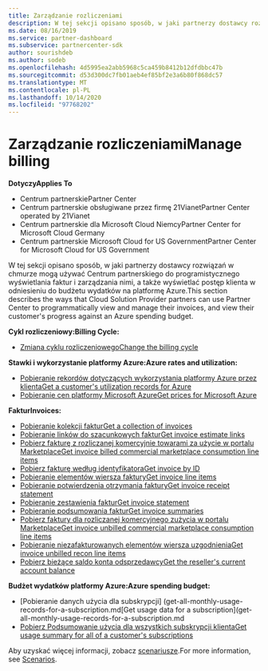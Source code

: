 ```yaml
---
title: Zarządzanie rozliczeniami
description: W tej sekcji opisano sposób, w jaki partnerzy dostawcy rozwiązań w chmurze mogą korzystać z Centrum partnerskiego, aby programowo przeglądać faktury i zarządzać nimi, a także wyświetlać postęp klienta w odniesieniu do budżetu wydatków na platformę Azure.
ms.date: 08/16/2019
ms.service: partner-dashboard
ms.subservice: partnercenter-sdk
author: sourishdeb
ms.author: sodeb
ms.openlocfilehash: 4d5995ea2abb5968c5ca459b8412b12dfdbbc47b
ms.sourcegitcommit: d53d300dc7fb01aeb4ef85bf2e3a6b80f868dc57
ms.translationtype: MT
ms.contentlocale: pl-PL
ms.lasthandoff: 10/14/2020
ms.locfileid: "97768202"
---
```

# <a name="manage-billing"></a><span data-ttu-id="78027-103">Zarządzanie rozliczeniami</span><span class="sxs-lookup"><span data-stu-id="78027-103">Manage billing</span></span>

<span data-ttu-id="78027-104">**Dotyczy**</span><span class="sxs-lookup"><span data-stu-id="78027-104">**Applies To**</span></span>

- <span data-ttu-id="78027-105">Centrum partnerskie</span><span class="sxs-lookup"><span data-stu-id="78027-105">Partner Center</span></span>
- <span data-ttu-id="78027-106">Centrum partnerskie obsługiwane przez firmę 21Vianet</span><span class="sxs-lookup"><span data-stu-id="78027-106">Partner Center operated by 21Vianet</span></span>
- <span data-ttu-id="78027-107">Centrum partnerskie dla Microsoft Cloud Niemcy</span><span class="sxs-lookup"><span data-stu-id="78027-107">Partner Center for Microsoft Cloud Germany</span></span>
- <span data-ttu-id="78027-108">Centrum partnerskie Microsoft Cloud for US Government</span><span class="sxs-lookup"><span data-stu-id="78027-108">Partner Center for Microsoft Cloud for US Government</span></span>

<span data-ttu-id="78027-109">W tej sekcji opisano sposób, w jaki partnerzy dostawcy rozwiązań w chmurze mogą używać Centrum partnerskiego do programistycznego wyświetlania faktur i zarządzania nimi, a także wyświetlać postęp klienta w odniesieniu do budżetu wydatków na platformę Azure.</span><span class="sxs-lookup"><span data-stu-id="78027-109">This section describes the ways that Cloud Solution Provider partners can use Partner Center to programmatically view and manage their invoices, and view their customer's progress against an Azure spending budget.</span></span>

<span data-ttu-id="78027-110">**Cykl rozliczeniowy:**</span><span class="sxs-lookup"><span data-stu-id="78027-110">**Billing Cycle:**</span></span>
- [<span data-ttu-id="78027-111">Zmiana cyklu rozliczeniowego</span><span class="sxs-lookup"><span data-stu-id="78027-111">Change the billing cycle</span></span>](change-the-billing-cycle.md)

<span data-ttu-id="78027-112">**Stawki i wykorzystanie platformy Azure:**</span><span class="sxs-lookup"><span data-stu-id="78027-112">**Azure rates and utilization:**</span></span>
- [<span data-ttu-id="78027-113">Pobieranie rekordów dotyczących wykorzystania platformy Azure przez klienta</span><span class="sxs-lookup"><span data-stu-id="78027-113">Get a customer's utilization records for Azure</span></span>](get-a-customer-s-utilization-record-for-azure.md)
- [<span data-ttu-id="78027-114">Pobieranie cen platformy Microsoft Azure</span><span class="sxs-lookup"><span data-stu-id="78027-114">Get prices for Microsoft Azure</span></span>](get-prices-for-microsoft-azure.md)

<span data-ttu-id="78027-115">**Faktur**</span><span class="sxs-lookup"><span data-stu-id="78027-115">**Invoices:**</span></span>
- [<span data-ttu-id="78027-116">Pobieranie kolekcji faktur</span><span class="sxs-lookup"><span data-stu-id="78027-116">Get a collection of invoices</span></span>](get-a-collection-of-invoices.md)
- [<span data-ttu-id="78027-117">Pobieranie linków do szacunkowych faktur</span><span class="sxs-lookup"><span data-stu-id="78027-117">Get invoice estimate links</span></span>](get-invoice-estimate-links.md)
- [<span data-ttu-id="78027-118">Pobierz fakturę z rozliczanej komercyjnie towarami za użycie w portalu Marketplace</span><span class="sxs-lookup"><span data-stu-id="78027-118">Get invoice billed commercial marketplace consumption line items</span></span>](get-invoice-billed-consumption-lineitems.md)
- [<span data-ttu-id="78027-119">Pobierz fakturę według identyfikatora</span><span class="sxs-lookup"><span data-stu-id="78027-119">Get invoice by ID</span></span>](get-invoice-by-id.md)
- [<span data-ttu-id="78027-120">Pobieranie elementów wiersza faktury</span><span class="sxs-lookup"><span data-stu-id="78027-120">Get invoice line items</span></span>](get-invoiceline-items.md)
- [<span data-ttu-id="78027-121">Pobieranie potwierdzenia otrzymania faktury</span><span class="sxs-lookup"><span data-stu-id="78027-121">Get invoice receipt statement</span></span>](get-invoice-receipt-statement.md)
- [<span data-ttu-id="78027-122">Pobieranie zestawienia faktur</span><span class="sxs-lookup"><span data-stu-id="78027-122">Get invoice statement</span></span>](get-invoice-statement.md)
- [<span data-ttu-id="78027-123">Pobieranie podsumowania faktur</span><span class="sxs-lookup"><span data-stu-id="78027-123">Get invoice summaries</span></span>](get-invoice-summaries.md)
- [<span data-ttu-id="78027-124">Pobierz faktury dla rozliczanej komercyjnego zużycia w portalu Marketplace</span><span class="sxs-lookup"><span data-stu-id="78027-124">Get invoice unbilled commercial marketplace consumption line items</span></span>](get-invoice-unbilled-consumption-lineitems.md)
- [<span data-ttu-id="78027-125">Pobieranie niezafakturowanych elementów wiersza uzgodnienia</span><span class="sxs-lookup"><span data-stu-id="78027-125">Get invoice unbilled recon line items</span></span>](get-invoice-unbilled-recon-lineitems.md)
- [<span data-ttu-id="78027-126">Pobierz bieżące saldo konta odsprzedawcy</span><span class="sxs-lookup"><span data-stu-id="78027-126">Get the reseller's current account balance</span></span>](get-the-reseller-s-current-account-balance.md)

<span data-ttu-id="78027-127">**Budżet wydatków platformy Azure:**</span><span class="sxs-lookup"><span data-stu-id="78027-127">**Azure spending budget:**</span></span>
- <span data-ttu-id="78027-128">[Pobieranie danych użycia dla subskrypcji] (get-all-monthly-usage-records-for-a-subscription.md</span><span class="sxs-lookup"><span data-stu-id="78027-128">[Get usage data for a subscription](get-all-monthly-usage-records-for-a-subscription.md</span></span>
- [<span data-ttu-id="78027-129">Pobierz Podsumowanie użycia dla wszystkich subskrypcji klienta</span><span class="sxs-lookup"><span data-stu-id="78027-129">Get usage summary for all of a customer's subscriptions</span></span>](get-a-customer-usage-summary.md)

<span data-ttu-id="78027-130">Aby uzyskać więcej informacji, zobacz [scenariusze](scenarios.md).</span><span class="sxs-lookup"><span data-stu-id="78027-130">For more information, see [Scenarios](scenarios.md).</span></span>
